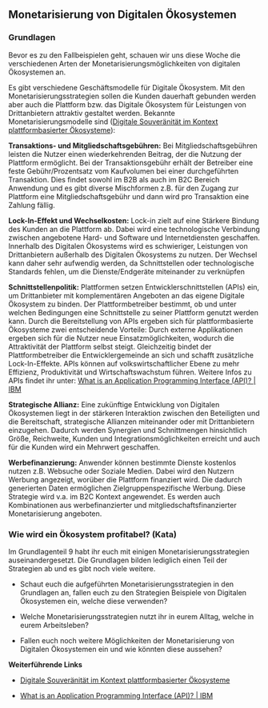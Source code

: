 ## Monetarisierung von Digitalen Ökosystemen

### Grundlagen

Bevor es zu den Fallbeispielen geht, schauen wir uns diese Woche die verschiedenen Arten der Monetarisierungsmöglichkeiten von digitalen Ökosystemen an.

Es gibt verschiedene Geschäftsmodelle für Digitale Ökosystem. Mit den Monetarisierungsstrategien sollen die Kunden dauerhaft gebunden werden aber auch die Plattform bzw. das Digitale Ökosystem für Leistungen von Drittanbietern attraktiv gestaltet werden. Bekannte Monetarisierungsmodelle sind ([Digitale Souveränität im Kontext plattformbasierter Ökosysteme](https://www.de.digital/DIGITAL/Redaktion/DE/Digital-Gipfel/Download/2019/digitale-souveraenitaet.pdf?__blob=publicationFile&v=3)):

**Transaktions- und Mitgliedschaftsgebühren:** Bei Mitgliedschaftsgebühren leisten die Nutzer einen wiederkehrenden Beitrag, der die Nutzung der Plattform ermöglicht. Bei der Transaktionsgebühr erhält der Betreiber eine feste Gebühr/Prozentsatz vom Kaufvolumen bei einer durchgeführten Transaktion. Dies findet sowohl im B2B als auch im B2C Bereich Anwendung und es gibt diverse Mischformen z.B. für den Zugang zur Plattform eine Mitgliedschaftsgebühr und dann wird pro Transaktion eine Zahlung fällig.

**Lock-In-Effekt und Wechselkosten:** Lock-in zielt auf eine Stärkere Bindung des Kunden an die Plattform ab. Dabei wird eine technologische Verbindung zwischen angebotene Hard- und Software und Internetdiensten geschaffen. Innerhalb des Digitalen Ökosystems wird es schwieriger, Leistungen von Drittanbietern außerhalb des Digitalen Ökosystems zu nutzen. Der Wechsel kann daher sehr aufwendig werden, da Schnittstellen oder technologische Standards fehlen, um die Dienste/Endgeräte miteinander zu verknüpfen

**Schnittstellenpolitik:** Plattformen setzen Entwicklerschnittstellen (APIs) ein, um Drittanbieter mit komplementären Angeboten an das eigene Digitale Ökosystem zu binden. Der Plattformbetreiber bestimmt, ob und unter welchen Bedingungen eine Schnittstelle zu seiner Plattform genutzt werden kann. Durch die Bereitstellung von APIs ergeben sich für plattformbasierte Ökosysteme zwei entscheidende Vorteile: Durch externe Applikationen ergeben sich für die Nutzer neue Einsatzmöglichkeiten, wodurch die Attraktivität der Plattform selbst steigt. Gleichzeitig bindet der Plattformbetreiber die Entwicklergemeinde an sich und schafft zusätzliche Lock-In-Effekte. APIs können auf volkswirtschaftlicher Ebene zu mehr Effizienz, Produktivität und Wirtschaftswachstum führen. Weitere Infos zu APIs findet ihr unter: [What is an Application Programming Interface (API)? | IBM](https://www.ibm.com/topics/api)

**Strategische Allianz:** Eine zukünftige Entwicklung von Digitalen Ökosystemen liegt in der stärkeren Interaktion zwischen den Beteiligten und die Bereitschaft, strategische Allianzen miteinander oder mit Drittanbietern einzugehen. Dadurch werden Synergien und Schnittmengen hinsichtlich Größe, Reichweite, Kunden und Integrationsmöglichkeiten erreicht und auch für die Kunden wird ein Mehrwert geschaffen.

**Werbefinanzierung:** Anwender können bestimmte Dienste kostenlos nutzen z.B. Websuche oder Soziale Medien. Dabei wird den Nutzern Werbung angezeigt, worüber die Plattform finanziert wird. Die dadurch generierten Daten ermöglichen Zielgruppenspezifische Werbung. Diese Strategie wird v.a. im B2C Kontext angewendet. Es werden auch Kombinationen aus werbefinanzierter und mitgliedschaftsfinanzierter Monetarisierung angeboten.

### Wie wird ein Ökosystem profitabel? (Kata)

Im Grundlagenteil 9 habt ihr euch mit einigen Monetarisierungsstrategien auseinandergesetzt. Die Grundlagen bilden lediglich einen Teil der Strategien ab und es gibt noch viele weitere.

- Schaut euch die aufgeführten Monetarisierungsstrategien in den Grundlagen an, fallen euch zu den Strategien Beispiele von Digitalen Ökosystemen ein, welche diese verwenden?

- Welche Monetarisierungsstrategien nutzt ihr in eurem Alltag, welche in eurem Arbeitsleben?

- Fallen euch noch weitere Möglichkeiten der Monetarisierung von Digitalen Ökosystemen ein und wie könnten diese aussehen?

**Weiterführende Links**

- [Digitale Souveränität im Kontext plattformbasierter Ökosysteme](https://www.de.digital/DIGITAL/Redaktion/DE/Digital-Gipfel/Download/2019/digitale-souveraenitaet.pdf?__blob=publicationFile&v=3)

- [What is an Application Programming Interface (API)? | IBM](https://www.ibm.com/topics/api)
  
  
